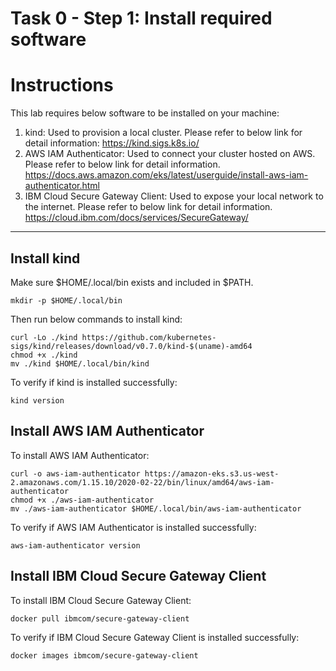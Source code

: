 # Task 0 - Step 1: Install required software

Instructions
============

This lab requires below software to be installed on your machine:

1) kind: Used to provision a local cluster. Please refer to below link for detail information:
   https://kind.sigs.k8s.io/
2) AWS IAM Authenticator: Used to connect your cluster hosted on AWS. Please refer to below link for detail information.
   https://docs.aws.amazon.com/eks/latest/userguide/install-aws-iam-authenticator.html
3) IBM Cloud Secure Gateway Client: Used to expose your local network to the internet. Please refer to below link for detail information.
   https://cloud.ibm.com/docs/services/SecureGateway/

---

## Install kind

Make sure $HOME/.local/bin exists and included in $PATH.

```shell
mkdir -p $HOME/.local/bin
```

Then run below commands to install kind:

```shell
curl -Lo ./kind https://github.com/kubernetes-sigs/kind/releases/download/v0.7.0/kind-$(uname)-amd64
chmod +x ./kind
mv ./kind $HOME/.local/bin/kind
```

To verify if kind is installed successfully:

```shell
kind version
```

## Install AWS IAM Authenticator

To install AWS IAM Authenticator:

```shell
curl -o aws-iam-authenticator https://amazon-eks.s3.us-west-2.amazonaws.com/1.15.10/2020-02-22/bin/linux/amd64/aws-iam-authenticator
chmod +x ./aws-iam-authenticator
mv ./aws-iam-authenticator $HOME/.local/bin/aws-iam-authenticator
```

To verify if AWS IAM Authenticator is installed successfully:

```shell
aws-iam-authenticator version
```

## Install IBM Cloud Secure Gateway Client

To install IBM Cloud Secure Gateway Client:

```shell
docker pull ibmcom/secure-gateway-client
```

To verify if IBM Cloud Secure Gateway Client is installed successfully:

```shell
docker images ibmcom/secure-gateway-client
```
